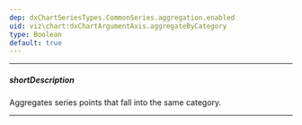```yaml
---
dep: dxChartSeriesTypes.CommonSeries.aggregation.enabled
uid: viz\chart:dxChartArgumentAxis.aggregateByCategory
type: Boolean
default: true
---
```

---
##### shortDescription
Aggregates series points that fall into the same category.

---
